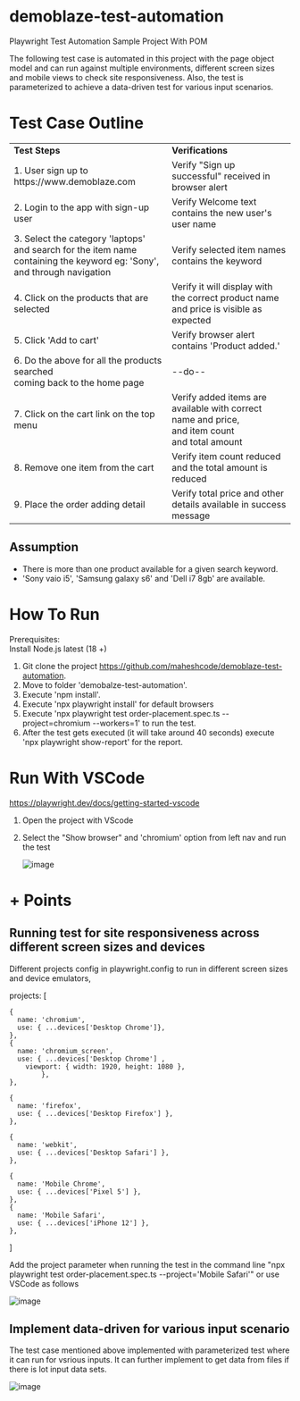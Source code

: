# demoblaze-test-automation
Playwright Test Automation Sample Project With POM

The following test case is automated in this project with the page object model and can run against multiple environments, different screen sizes and mobile views to check site responsiveness. Also, the test is parameterized to achieve a data-driven test for various input scenarios.


# Test Case Outline

<table width="300">
  <tr>
    <td> <strong> Test Steps </td>
    <td> <strong> Verifications </td>
  </tr>
  <tr>
    <td> 1. User sign up to https://www.demoblaze.com </td>
    <td> Verify "Sign up successful" received in browser alert </td>
  </tr>
  <tr>
    <td> 2. Login to the app with sign-up user </td>
    <td> Verify Welcome text contains the new user's user name </td>
  </tr>
  <tr>
    <td> 3. Select the category 'laptops' and search for the item name <br> containing the keyword eg: 'Sony', and through navigation </td>
    <td> Verify selected item names contains the keyword </td>
  </tr>
   <tr>
    <td> 4. Click on the products that are selected </td>
    <td> Verify it will display with the correct product name and price is visible as expected </td>
  </tr>
   <tr>
    <td> 5. Click 'Add to cart' </td>
    <td> Verify browser alert contains 'Product added.'  </td>
  </tr>
   <tr>
    <td> 6. Do the above for all the products searched <br> coming back to the home page </td>
    <td> --do--  </td>
  </tr>
   <tr>
    <td> 7. Click on the cart link on the top menu </td>
    <td> Verify added items are available with correct name and price, <br> and item count <br> and total amount  </td>
  </tr>
  <tr>
    <td> 8. Remove one item from the cart  </td>
    <td> Verify item count reduced and the total amount is reduced </td>
  </tr>
   <tr>
    <td> 9. Place the order adding detail  </td>
    <td> Verify total price and other details available in success message </td>
  </tr>
</table>


## Assumption

* There is more than one product available for a given search keyword.
* 'Sony vaio i5', 'Samsung galaxy s6' and 'Dell i7 8gb' are available.



# How To Run

Prerequisites:  
Install Node.js latest (18 +)

1. Git clone the project https://github.com/maheshcode/demoblaze-test-automation.
2. Move to folder 'demobalze-test-automation'.
3. Execute 'npm install'.
4. Execute 'npx playwright install' for default browsers
5. Execute 'npx playwright test order-placement.spec.ts --project=chromium --workers=1' to run the test.
6. After the test gets executed (it will take around 40 seconds) execute 'npx playwright show-report' for the report.


# Run With VSCode
https://playwright.dev/docs/getting-started-vscode

1. Open the project with VScode
2. Select the "Show browser" and 'chromium' option from left nav and run the test

   ![image](https://github.com/user-attachments/assets/4ef8bb92-9d73-496d-9b7d-bfcc4c90206a)



# + Points


## Running test for site responsiveness across different screen sizes and devices
   
Different projects config in playwright.config to run in different screen sizes and device emulators, 

  projects: [
  
    {
      name: 'chromium',
      use: { ...devices['Desktop Chrome']},
    },
    {
      name: 'chromium_screen',
      use: { ...devices['Desktop Chrome'] ,
        viewport: { width: 1920, height: 1080 },
            },
    },
    
    {
      name: 'firefox',
      use: { ...devices['Desktop Firefox'] },
    },
    
    {
      name: 'webkit',
      use: { ...devices['Desktop Safari'] },
    },
    
    {
      name: 'Mobile Chrome',
      use: { ...devices['Pixel 5'] },
    },
    {
      name: 'Mobile Safari',
      use: { ...devices['iPhone 12'] },
    },
  ]


Add the project parameter when running the test in the command line "npx playwright test order-placement.spec.ts --project='Mobile Safari'"
or use VSCode as follows

![image](https://github.com/user-attachments/assets/7206e729-8a62-4f99-9904-d2273c809561)


## Implement data-driven for various input scenario

The test case mentioned above implemented with parameterized test where it can run for vsrious inputs. It can further implement to get data from files if there is lot input data sets.

![image](https://github.com/user-attachments/assets/3c5b5952-e140-4d9e-b493-5ab1ceb48d69)




